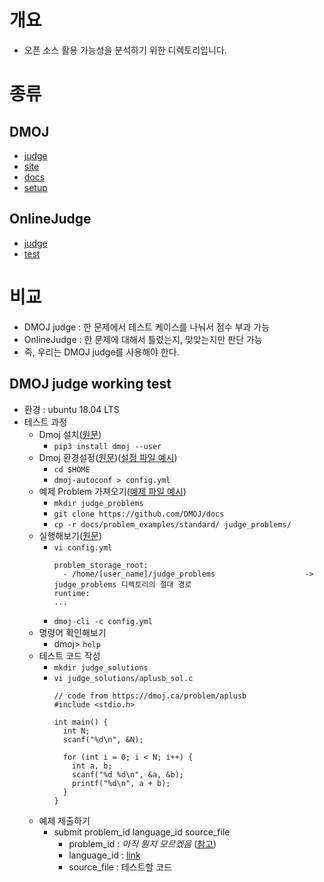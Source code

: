 # 개요
- 오픈 소스 활용 가능성을 분석하기 위한 디렉토리입니다.

# 종류
## DMOJ
- [judge](https://github.com/DMOJ/judge)
- [site](https://github.com/DMOJ/site)
- [docs](https://github.com/DMOJ/docs)
- [setup](https://github.com/SchOJ/dmoj-dockercompose)

## OnlineJudge
- [judge](https://github.com/QingdaoU/OnlineJudge)
- [test](https://github.com/BJ-Lim/Capstone_Design/blob/master/OSS_analysis/OnlineJudge_test.md)

# 비교
- DMOJ judge : 한 문제에서 테스트 케이스를 나눠서 점수 부과 가능
- OnlineJudge : 한 문제에 대해서 틀렸는지, 맞앚는지만 판단 가능
- 즉, 우리는 DMOJ judge를 사용해야 한다.

## DMOJ judge working test
- 환경 : ubuntu 18.04 LTS
- 테스트 과정
  - Dmoj 설치([원문](https://github.com/DMOJ/judge))
    - `pip3 install dmoj --user`
  - Dmoj 환경설정([원문](https://docs.dmoj.ca/en/latest/judge/linux_installation/))([설정 파일 예시](https://github.com/DMOJ/docs/blob/master/sample_files/judge_conf.yml))
    - `cd $HOME`
    - `dmoj-autoconf > config.yml`
  - 예제 Problem 가져오기([예제 파일 예시](https://github.com/DMOJ/docs/tree/master/problem_examples))
    - `mkdir judge_problems`
    - `git clone https://github.com/DMOJ/docs`
    - `cp -r docs/problem_examples/standard/ judge_problems/`
  - 실행해보기([원문](https://docs.dmoj.ca/en/latest/judge/linux_installation/))
    - `vi config.yml`
      ```
      problem_storage_root:
        - /home/[user_name]/judge_problems                    -> judge_problems 디렉토리의 절대 경로
      runtime:
      ...
      ```
    - `dmoj-cli -c config.yml`
  - 명령어 확인해보기
    - dmoj> `help`
  - 테스트 코드 작성
    - `mkdir judge_solutions`
    - `vi judge_solutions/aplusb_sol.c`
      ```
      // code from https://dmoj.ca/problem/aplusb
      #include <stdio.h>

      int main() {
        int N;
        scanf("%d\n", &N);

        for (int i = 0; i < N; i++) {
          int a, b;
          scanf("%d %d\n", &a, &b);
          printf("%d\n", a + b);
        }
      }
      ```
  - 예제 제출하기
    - submit problem_id language_id source_file
      - problem_id : *아직 뭔지 모르겠음* ([참고](https://github.com/DMOJ/judge/blob/master/dmoj/commands/submit.py))
      - language_id : [link](https://github.com/DMOJ/docs/blob/master/docs/judge/supported_languages.md)
      - source_file : 테스트할 코드
